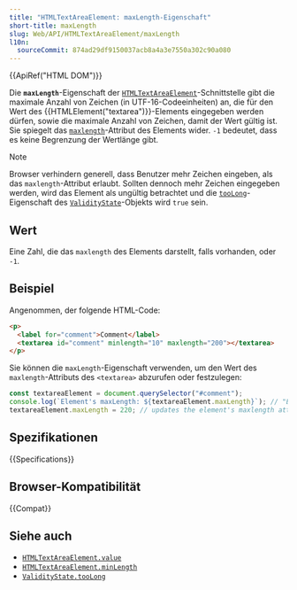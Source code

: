 ```yaml
---
title: "HTMLTextAreaElement: maxLength-Eigenschaft"
short-title: maxLength
slug: Web/API/HTMLTextAreaElement/maxLength
l10n:
  sourceCommit: 874ad29df9150037acb8a4a3e7550a302c90a080
---
```


{{ApiRef("HTML DOM")}}

Die **`maxLength`**-Eigenschaft der [`HTMLTextAreaElement`](/de/docs/Web/API/HTMLTextAreaElement)-Schnittstelle gibt die maximale Anzahl von Zeichen (in UTF-16-Codeeinheiten) an, die für den Wert des {{HTMLElement("textarea")}}-Elements eingegeben werden dürfen, sowie die maximale Anzahl von Zeichen, damit der Wert gültig ist. Sie spiegelt das [`maxlength`](/de/docs/Web/HTML/Reference/Elements/textarea#maxlength)-Attribut des Elements wider. `-1` bedeutet, dass es keine Begrenzung der Wertlänge gibt.

> [!NOTE]
> Browser verhindern generell, dass Benutzer mehr Zeichen eingeben, als das `maxlength`-Attribut erlaubt. Sollten dennoch mehr Zeichen eingegeben werden, wird das Element als ungültig betrachtet und die [`tooLong`](/de/docs/Web/API/ValidityState/tooLong)-Eigenschaft des [`ValidityState`](/de/docs/Web/API/ValidityState)-Objekts wird `true` sein.

## Wert

Eine Zahl, die das `maxlength` des Elements darstellt, falls vorhanden, oder `-1`.

## Beispiel

Angenommen, der folgende HTML-Code:

```html
<p>
  <label for="comment">Comment</label>
  <textarea id="comment" minlength="10" maxlength="200"></textarea>
</p>
```

Sie können die `maxLength`-Eigenschaft verwenden, um den Wert des `maxlength`-Attributs des `<textarea>` abzurufen oder festzulegen:

```js
const textareaElement = document.querySelector("#comment");
console.log(`Element's maxLength: ${textareaElement.maxLength}`); // "Element's maxlength: 200"
textareaElement.maxLength = 220; // updates the element's maxlength attribute value
```

## Spezifikationen

{{Specifications}}

## Browser-Kompatibilität

{{Compat}}

## Siehe auch

- [`HTMLTextAreaElement.value`](/de/docs/Web/API/HTMLTextAreaElement/value)
- [`HTMLTextAreaElement.minLength`](/de/docs/Web/API/HTMLTextAreaElement/minLength)
- [`ValidityState.tooLong`](/de/docs/Web/API/ValidityState/tooLong)
